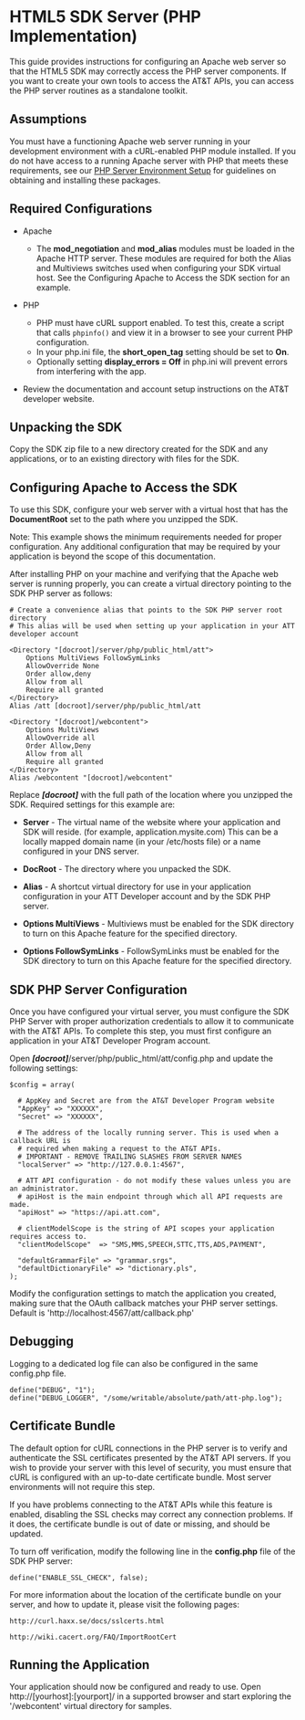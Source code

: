 HTML5 SDK Server (PHP Implementation)
===

This guide provides instructions for configuring an Apache web server so that the HTML5 SDK may correctly access the PHP server components. If you want to create your own tools to access the AT&T APIs, you can access the PHP server routines as a standalone toolkit.

Assumptions
---
You must have a functioning Apache web server running in your development environment with a cURL-enabled PHP module installed. If you do not have access to a running Apache server with PHP that meets these requirements, see our [PHP Server Environment Setup](#!/guide/server_php_env) for guidelines on obtaining and installing these packages.

Required Configurations
----

- Apache
	- The **mod_negotiation** and **mod_alias** modules must be loaded in the Apache HTTP server. These modules are required for both the Alias and Multiviews switches used when configuring your SDK virtual host. See the Configuring Apache to Access the SDK section for an example.

- PHP
	- PHP must have cURL support enabled. To test this, create a script that calls `phpinfo()` and view it in a browser to see your current PHP configuration.
	- In your php.ini file, the **short_open_tag** setting should be set to **On**.
	- Optionally setting **display_errors = Off** in php.ini will prevent errors from interfering with the app.

- Review the documentation and account setup instructions on the AT&T developer website.


Unpacking the SDK
---

Copy the SDK zip file to a new directory created for the SDK and any applications, or to an existing directory with files for the SDK. 

Configuring Apache to Access the SDK 
---

To use this SDK, configure your web server with a virtual host that has the **DocumentRoot** set to the path where you unzipped the SDK.

Note: This example shows the minimum requirements needed for proper configuration. Any additional configuration that may be required by your application is beyond the scope of this documentation. 

After installing PHP on your machine and verifying that the Apache web server is running properly, you can create a virtual directory pointing to the SDK PHP server as follows:

	# Create a convenience alias that points to the SDK PHP server root directory
	# This alias will be used when setting up your application in your ATT developer account

	<Directory "[docroot]/server/php/public_html/att">
		Options MultiViews FollowSymLinks
		AllowOverride None
		Order allow,deny
		Allow from all
		Require all granted
	</Directory>
	Alias /att [docroot]/server/php/public_html/att
	
	<Directory "[docroot]/webcontent">
		Options MultiViews
		AllowOverride all
		Order Allow,Deny
		Allow from all
		Require all granted
	</Directory>
	Alias /webcontent "[docroot]/webcontent"

Replace ___[docroot]___ with the full path of the location where you unzipped the SDK. Required settings for this example are:

* **Server** - 
The virtual name of the website where your application and SDK will reside. (for example, application.mysite.com) This can be a locally mapped domain name (in your /etc/hosts file) or a name configured in your DNS server.

- **DocRoot** - The directory where you unpacked the SDK.

- **Alias** - A shortcut virtual directory for use in your application configuration in your ATT Developer account and by the SDK PHP server.

- **Options MultiViews** - Multiviews must be enabled for the SDK directory to turn on this Apache feature for the specified directory.

- **Options FollowSymLinks** - FollowSymLinks must be enabled for the SDK directory to turn on this Apache feature for the specified directory.


SDK PHP Server Configuration
---

Once you have configured your virtual server, you must configure the SDK PHP Server with proper authorization credentials to allow it to communicate with the AT&T APIs. To complete this step, you must first configure an application in your AT&T Developer Program account.

Open ___[docroot]___/server/php/public_html/att/config.php and update the following settings:

	$config = array(

	  # AppKey and Secret are from the AT&T Developer Program website
	  "AppKey" => "XXXXXX",
	  "Secret" => "XXXXXX",

	  # The address of the locally running server. This is used when a callback URL is
	  # required when making a request to the AT&T APIs.
	  # IMPORTANT - REMOVE TRAILING SLASHES FROM SERVER NAMES
	  "localServer" => "http://127.0.0.1:4567",

	  # ATT API configuration - do not modify these values unless you are an administrator.
	  # apiHost is the main endpoint through which all API requests are made.
	  "apiHost" => "https://api.att.com",
	  
	  # clientModelScope is the string of API scopes your application requires access to.
	  "clientModelScope"  => "SMS,MMS,SPEECH,STTC,TTS,ADS,PAYMENT",
	
	  "defaultGrammarFile" => "grammar.srgs",
	  "defaultDictionaryFile" => "dictionary.pls",
	);

Modify the configuration settings to match the application you created, making sure that the OAuth callback matches your PHP server settings.
 Default is 'http://localhost:4567/att/callback.php'

Debugging
---

Logging to a dedicated log file can also be configured in the same config.php file.

	define("DEBUG", "1");
	define("DEBUG_LOGGER", "/some/writable/absolute/path/att-php.log");

Certificate Bundle
---

The default option for cURL connections in the PHP server is to verify and authenticate the SSL certificates presented by the AT&T API servers. If you wish to provide your server with this level of security, you must ensure that cURL is configured with an up-to-date certificate bundle. Most server environments will not require this step.

If you have problems connecting to the AT&T APIs while this feature is enabled, disabling the SSL checks may correct any connection problems. If it does, the certificate bundle is out of date or missing, and should be updated.

To turn off verification, modify the following line in the **config.php** file of the SDK PHP server:

	define("ENABLE_SSL_CHECK", false);	

For more information about the location of the certificate bundle on your server, and how to update it, please visit the following pages:

	http://curl.haxx.se/docs/sslcerts.html

	http://wiki.cacert.org/FAQ/ImportRootCert


Running the Application
---
Your application should now be configured and ready to use. Open http://[yourhost]:[yourport]/ in a supported browser and start exploring the '/webcontent' virtual directory for samples.


